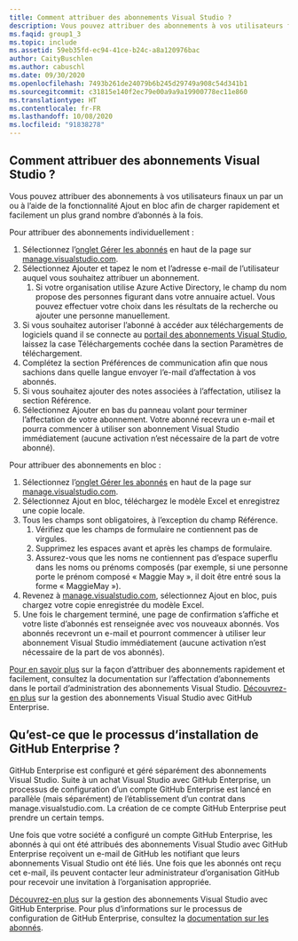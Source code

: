 ```yaml
---
title: Comment attribuer des abonnements Visual Studio ?
description: Vous pouvez attribuer des abonnements à vos utilisateurs finaux un par un ou à l’aide de la fonctionnalité Ajout en bloc afin de charger rapidement et facilement un plus grand...
ms.faqid: group1_3
ms.topic: include
ms.assetid: 59eb35fd-ec94-41ce-b24c-a8a120976bac
author: CaityBuschlen
ms.author: cabuschl
ms.date: 09/30/2020
ms.openlocfilehash: 7493b261de24079b6b245d29749a908c54d341b1
ms.sourcegitcommit: c31815e140f2ec79e00a9a9a19900778ec11e860
ms.translationtype: HT
ms.contentlocale: fr-FR
ms.lasthandoff: 10/08/2020
ms.locfileid: "91838278"
---
```

## <a name="how-do-i-assign-visual-studio-subscriptions"></a>Comment attribuer des abonnements Visual Studio ?

Vous pouvez attribuer des abonnements à vos utilisateurs finaux un par un ou à l’aide de la fonctionnalité Ajout en bloc afin de charger rapidement et facilement un plus grand nombre d’abonnés à la fois.

Pour attribuer des abonnements individuellement :

1. Sélectionnez l’[onglet Gérer les abonnés](https://manage.visualstudio.com/subscribers) en haut de la page sur [manage.visualstudio.com](https://manage.visualstudio.com).
2. Sélectionnez Ajouter et tapez le nom et l’adresse e-mail de l’utilisateur auquel vous souhaitez attribuer un abonnement.
    1. Si votre organisation utilise Azure Active Directory, le champ du nom propose des personnes figurant dans votre annuaire actuel. Vous pouvez effectuer votre choix dans les résultats de la recherche ou ajouter une personne manuellement.
3. Si vous souhaitez autoriser l’abonné à accéder aux téléchargements de logiciels quand il se connecte au [portail des abonnements Visual Studio](https://my.visualstudio.com/), laissez la case Téléchargements cochée dans la section Paramètres de téléchargement.
4. Complétez la section Préférences de communication afin que nous sachions dans quelle langue envoyer l’e-mail d’affectation à vos abonnés.
5. Si vous souhaitez ajouter des notes associées à l’affectation, utilisez la section Référence.
6. Sélectionnez Ajouter en bas du panneau volant pour terminer l’affectation de votre abonnement. Votre abonné recevra un e-mail et pourra commencer à utiliser son abonnement Visual Studio immédiatement (aucune activation n’est nécessaire de la part de votre abonné).

Pour attribuer des abonnements en bloc :

1. Sélectionnez l’[onglet Gérer les abonnés](https://manage.visualstudio.com/subscribers) en haut de la page sur [manage.visualstudio.com](https://manage.visualstudio.com).
2. Sélectionnez Ajout en bloc, téléchargez le modèle Excel et enregistrez une copie locale.
3. Tous les champs sont obligatoires, à l’exception du champ Référence.
    1. Vérifiez que les champs de formulaire ne contiennent pas de virgules.
    2. Supprimez les espaces avant et après les champs de formulaire.
    3. Assurez-vous que les noms ne contiennent pas d’espace superflu dans les noms ou prénoms composés (par exemple, si une personne porte le prénom composé « Maggie May », il doit être entré sous la forme « MaggieMay »).
4. Revenez à [manage.visualstudio.com](https://manage.visualstudio.com), sélectionnez Ajout en bloc, puis chargez votre copie enregistrée du modèle Excel.
5. Une fois le chargement terminé, une page de confirmation s’affiche et votre liste d’abonnés est renseignée avec vos nouveaux abonnés. Vos abonnés recevront un e-mail et pourront commencer à utiliser leur abonnement Visual Studio immédiatement (aucune activation n’est nécessaire de la part de vos abonnés).

[Pour en savoir plus](../../../../assign-license.md#add-a-single-subscriber) sur la façon d’attribuer des abonnements rapidement et facilement, consultez la documentation sur l’affectation d’abonnements dans le portail d’administration des abonnements Visual Studio.  [Découvrez-en plus](../../../../assign-github.md) sur la gestion des abonnements Visual Studio avec GitHub Enterprise. 

## <a name="what-is-the-github-enterprise-setup-process"></a>Qu’est-ce que le processus d’installation de GitHub Enterprise ? 

GitHub Enterprise est configuré et géré séparément des abonnements Visual Studio. Suite à un achat Visual Studio avec GitHub Enterprise, un processus de configuration d’un compte GitHub Enterprise est lancé en parallèle (mais séparément) de l’établissement d’un contrat dans manage.visualstudio.com. La création de ce compte GitHub Enterprise peut prendre un certain temps.  

Une fois que votre société a configuré un compte GitHub Enterprise, les abonnés à qui ont été attribués des abonnements Visual Studio avec GitHub Enterprise reçoivent un e-mail de GitHub les notifiant que leurs abonnements Visual Studio ont été liés. Une fois que les abonnés ont reçu cet e-mail, ils peuvent contacter leur administrateur d’organisation GitHub pour recevoir une invitation à l’organisation appropriée. 

[Découvrez-en plus](../../../../assign-github.md) sur la gestion des abonnements Visual Studio avec GitHub Enterprise. Pour plus d’informations sur le processus de configuration de GitHub Enterprise, consultez la [documentation sur les abonnés](../../../../access-github.md). 
